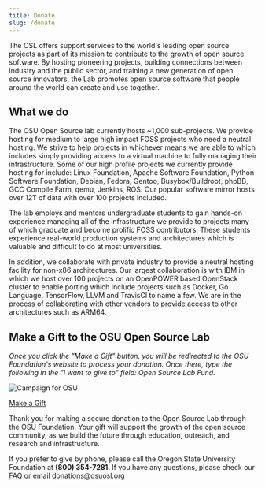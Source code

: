 ```yaml
---
title: Donate
slug: /donate
---
```


The OSL offers support services to the world's leading open source projects as part of its mission to contribute to the
growth of open source software. By hosting pioneering projects, building connections between industry and the public
sector, and training a new generation of open source innovators, the Lab promotes open source software that people
around the world can create and use together.

## What we do

The OSU Open Source lab currently hosts ~1,000 sub-projects. We provide hosting for medium to large high impact FOSS
projects who need a neutral hosting. We strive to help projects in whichever means we are able to which includes simply
providing access to a virtual machine to fully managing their infrastructure. Some of our high profile projects we
currently provide hosting for include: Linux Foundation, Apache Software Foundation, Python Software Foundation, Debian,
Fedora, Gentoo, Busybox/Buildroot, phpBB, GCC Compile Farm, qemu, Jenkins, ROS. Our popular software mirror hosts over
12T of data with over 100 projects included.

The lab employs and mentors undergraduate students to gain hands-on experience managing all of the infrastructure we
provide to projects many of which graduate and become prolific FOSS contributors. These students experience real-world
production systems and architectures which is valuable and difficult to do at most universities.

In addition, we collaborate with private industry to provide a neutral hosting facility for non-x86 architectures. Our
largest collaboration is with IBM in which we host over 100 projects on an OpenPOWER based OpenStack cluster to enable
porting which include projects such as Docker, Go Language, TensorFlow, LLVM and TravisCI to name a few. We are in the
process of collaborating with other vendors to provide access to other architectures such as ARM64.

## Make a Gift to the OSU Open Source Lab

_Once you click the "Make a Gift" button, you will be redirected to the OSU Foundation's website to process your
donation. Once there, type the following in the "I want to give to" field: Open Source Lab Fund._

![Campaign for OSU](/images/grey-campaign.png#right)

[Make a Gift](https://give.fororegonstate.org/PL1Uv3Fkug)

Thank you for making a secure donation to the Open Source Lab through the OSU Foundation. Your gift will support the
growth of the open source community, as we build the future through education, outreach, and research and
infrastructure.

If you prefer to give by phone, please call the Oregon State University Foundation at **(800) 354-7281**. If you have
any questions, please check our [FAQ](/donate/faq) or email <donations@osuosl.org>
